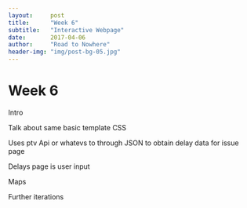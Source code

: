 ```yaml
---
layout:     post
title:      "Week 6"
subtitle:   "Interactive Webpage"
date:       2017-04-06
author:     "Road to Nowhere"
header-img: "img/post-bg-05.jpg"
---
```


# Week 6

Intro

Talk about same basic template CSS

Uses ptv Api or whatevs to through JSON to obtain delay data for issue page

Delays page is user input

Maps

Further iterations
